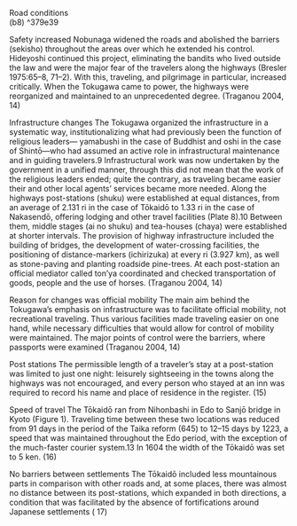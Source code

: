 Road conditions  
(b8) ^379e39


Safety increased 
	Nobunaga widened the roads and abolished the barriers (sekisho) throughout the areas over which he extended his control. Hideyoshi continued this project, eliminating the bandits who lived outside the law and were the major fear of the travelers along the highways (Bresler 1975:65–8, 71–2). With this, traveling, and pilgrimage in particular, increased critically. When the Tokugawa came to power, the highways were reorganized and maintained to an unprecedented degree. (Traganou 2004, 14)

Infrastructure changes
	The Tokugawa organized the infrastructure in a systematic way, institutionalizing what had previously been the function of religious leaders— yamabushi in the case of Buddhist and oshi in the case of Shintō—who had assumed an active role in infrastructural maintenance and in guiding travelers.9 Infrastructural work was now undertaken by the government in a unified manner, through this did not mean that the work of the religious leaders ended; quite the contrary, as traveling became easier their and other local agents’ services became more needed. Along the highways post-stations (shuku) were established at equal distances, from an average of 2.131 ri in the case of Tōkaidō to 1.33 ri in the case of Nakasendō, offering lodging and other travel facilities (Plate 8).10 Between them, middle stages (ai no shuku) and tea-houses (chaya) were established at shorter intervals. The provision of highway infrastructure included the building of bridges, the development of water-crossing facilities, the positioning of distance-markers (ichirizuka) at every ri (3.927 km), as well as stone-paving and planting roadside pine-trees. At each post-station an official mediator called ton’ya coordinated and checked transportation of goods, people and the use of horses. (Traganou 2004, 14)

Reason for changes was official mobility
	The main aim behind the Tokugawa’s emphasis on infrastructure was to facilitate official mobility, not recreational traveling. Thus various facilities made traveling easier on one hand, while necessary difficulties that would allow for control of mobility were maintained. The major points of control were the barriers, where passports were examined (Traganou 2004, 14)

Post stations
	The permissible length of a traveler’s stay at a post-station was limited to just one night: leisurely sightseeing in the towns along the highways was not encouraged, and every person who stayed at an inn was required to record his name and place of residence in the register. (15)

Speed of travel
	The Tōkaidō ran from Nihonbashi in Edo to Sanjō bridge in Kyoto (Figure 1). Traveling time between these two locations was reduced from 91 days in the period of the Taika reform (645) to 12–15 days by 1223, a speed that was maintained throughout the Edo period, with the exception of the much-faster courier system.13 In 1604 the width of the Tōkaidō was set to 5 ken. (16)

No barriers between settlements
	The Tōkaidō included less mountainous parts in comparison with other roads and, at some places, there was almost no distance between its post-stations, which expanded in both directions, a condition that was facilitated by the absence of fortifications around Japanese settlements ( 17)